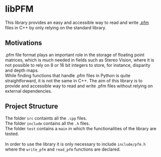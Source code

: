 # libPFM
This library provides an easy and accessible way to read and write [.pfm](http://www.pauldebevec.com/Research/HDR/PFM/) files in C++ by only relying on the standard library.

## Motivations
.pfm file format plays an important role in the storage of floating point matrices, which is much needed in fields such as Stereo Vision, where it is not possible to rely on 8 or 16 bit integers to store, for instance, disparity and depth maps. <br />
While finding functions that handle .pfm files in Python is quite straightforward, it is not the same in C++.
The aim of this library is to provide and accessible way to read and write .pfm files without relying on external dependencies.

## Project Structure
The folder `src` containts all the `.cpp` files. <br />
The folder `include` contains all the `.h` files. <br />
The folder `test` contains a `main` in which the functionalities of the library are tested. <br />
<br />
In order to use the library it is only necessary to include `include/pfm.h` where the `write_pfm` and `read_pfm` functions are declared.<br />
